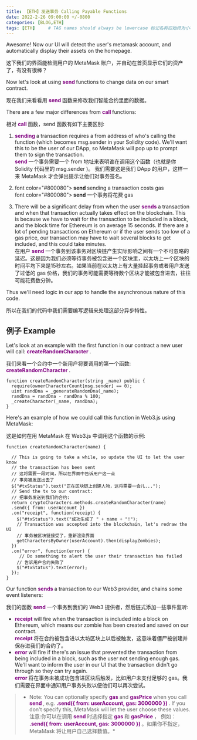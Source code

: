 ```yaml
---
title: 【ETH】发送事务 Calling Payable Functions
date: 2022-2-26 09:00:00 +/-0800
categories: [BLOG,ETH]
tags: [ETH]     # TAG names should always be lowercase 标记名称应始终为小写
---
```


<!---

<font color="#800080"><b> 私有 </b></font>
<b><font color="#0099ff">结构体类型</font></b>
> **
```solidity
```

--->

Awesome! Now our UI will detect the user's metamask account, and automatically display their assets on the homepage.

这下我们的界面能检测用户的 MetaMask 账户，并自动在首页显示它们的资产了，有没有很棒？

Now let's look at using <font color="#800080"><b> send </b></font> functions to change data on our smart contract.

现在我们来看看用 <font color="#800080"><b> send </b></font> 函数来修改我们智能合约里面的数据。

There are a few major differences from <font color="#800080"><b> call </b></font> functions:

相对 <font color="#800080"><b> call </b></font> 函数，send 函数有如下主要区别:

  1. <font color="#800080"><b> sending </b></font> a transaction requires a from address of who's calling the function (which becomes msg.sender in your Solidity code). We'll want this to be the user of our DApp, so MetaMask will pop up to prompt them to sign the transaction.<br/><font color="#800080"><b> send </b></font> 一个事务需要一个 from 地址来表明谁在调用这个函数（也就是你 Solidity 代码里的 msg.sender )。 我们需要这是我们 DApp 的用户，这样一来 MetaMask 才会弹出提示让他们对事务签名。

  2. font color="#800080"><b> send </b></font>sending a transaction costs gas<br/>font color="#800080"><b> send </b></font> 一个事务将花费 gas

  3. There will be a significant delay from when the user <font color="#800080"><b> sends </b></font> a transaction and when that transaction actually takes effect on the blockchain. This is because we have to wait for the transaction to be included in a block, and the block time for Ethereum is on average 15 seconds. If there are a lot of pending transactions on Ethereum or if the user sends too low of a gas price, our transaction may have to wait several blocks to get included, and this could take minutes.<br/>在用户 <font color="#800080"><b> send </b></font> 一个事务到该事务对区块链产生实际影响之间有一个不可忽略的延迟。这是因为我们必须等待事务被包含进一个区块里，以太坊上一个区块的时间平均下来是15秒左右。如果当前在以太坊上有大量挂起事务或者用户发送了过低的 gas 价格，我们的事务可能需要等待数个区块才能被包含进去，往往可能花费数分钟。

Thus we'll need logic in our app to handle the asynchronous nature of this code.

所以在我们的代码中我们需要编写逻辑来处理这部分异步特性。

## 例子 Example

Let's look at an example with the first function in our contract a new user will call: <font color="#800080"><b> createRandomCharacter </b></font>.

我们来看一个合约中一个新用户将要调用的第一个函数: <font color="#800080"><b> createRandomCharacter </b></font>.


```solidity
function createRandomCharacter(string _name) public {
  require(ownerCharacterCount[msg.sender] == 0);
  uint randDna = _generateRandomDna(_name);
  randDna = randDna - randDna % 100;
  _createCharacter(_name, randDna);
}
```

Here's an example of how we could call this function in Web3.js using MetaMask:

这是如何在用 MetaMask 在 Web3.js 中调用这个函数的示例:

```solidity
function createRandomCharacter(name) {

  // This is going to take a while, so update the UI to let the user know
  // the transaction has been sent
  // 这将需要一段时间，所以在界面中告诉用户这一点
  // 事务被发送出去了
  $("#txStatus").text("正在区块链上创建人物，这将需要一会儿...");
  // Send the tx to our contract:
  // 把事务发送到我们的合约:
  return cryptoCharacters.methods.createRandomCharacter(name)
  .send({ from: userAccount })
  .on("receipt", function(receipt) {
    $("#txStatus").text("成功生成了 " + name + "!");
    // Transaction was accepted into the blockchain, let's redraw the UI
    // 事务被区块链接受了，重新渲染界面
    getCharactersByOwner(userAccount).then(displayZombies);
  })
  .on("error", function(error) {
     // Do something to alert the user their transaction has failed
    // 告诉用户合约失败了
    $("#txStatus").text(error);
  });
}
```
Our function <font color="#800080"><b> sends </b></font> a transaction to our Web3 provider, and chains some event listeners:

我们的函数 <font color="#800080"><b> send </b></font> 一个事务到我们的 Web3 提供者，然后链式添加一些事件监听:

 - <font color="#800080"><b> receipt </b></font> will fire when the transaction is included into a block on Ethereum, which means our zombie has been created and saved on our contract.<br/><font color="#800080"><b> receipt </b></font> 将在合约被包含进以太坊区块上以后被触发，这意味着僵尸被创建并保存进我们的合约了。
 - <font color="#800080"><b> error </b></font> will fire if there's an issue that prevented the transaction from being included in a block, such as the user not sending enough gas. We'll want to inform the user in our UI that the transaction didn't go through so they can try again.<br/> <font color="#800080"><b> error </b></font> 将在事务未被成功包含进区块后触发，比如用户未支付足够的 gas。我们需要在界面中通知用户事务失败以便他们可以再次尝试。
>* Note: You can optionally specify  <font color="#800080"><b> gas </b></font> and <font color="#800080"><b> gasPrice </b></font> when you call <font color="#800080"><b> send </b></font>, e.g. <font color="#800080"><b> .send({ from: userAccount, gas: 3000000 }) </b></font>. If you don't specify this, MetaMask will let the user choose these values.<br/>注意:你可以在调用 <font color="#800080"><b> send </b></font> 时选择指定 <font color="#800080"><b> gas </b></font> 和 <font color="#800080"><b> gasPrice </b></font>， 例如： <font color="#800080"><b> .send({ from: userAccount, gas: 3000000 }) </b></font>。如果你不指定，MetaMask 将让用户自己选择数值。*
